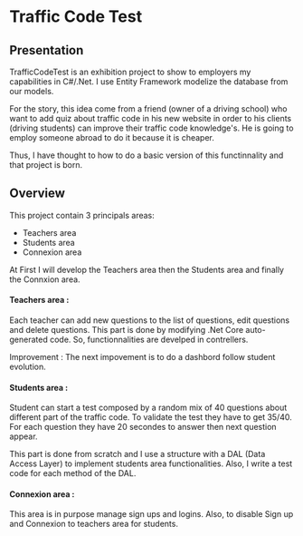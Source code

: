 
# Traffic Code Test

## Presentation

TrafficCodeTest is an exhibition project to show to employers my capabilities in C#/.Net. I use Entity Framework modelize the database from our models.

For the story, this idea come from a friend (owner of a driving school) who want to add quiz about traffic code in his new website in order to his clients (driving students) can improve their traffic code knowledge's. He is going to employ someone abroad to do it because it is cheaper. 

Thus, I have thought to how to do a basic version of this functinnality and that project is born.

## Overview

This project contain 3 principals areas:

- Teachers area
- Students area
- Connexion area

At First I will develop the Teachers area then the Students area and finally the Connxion area. 

#### Teachers area :

Each teacher can add new questions to the list of questions, edit questions and delete questions. This part is done by modifying  .Net Core auto-generated code. So, functionnalities are develped in contrellers.

Improvement : The next impovement is to do a dashbord follow student evolution.

#### Students area :

Student can start a test composed by a random mix of 40 questions about different part of the traffic code. To validate the test they have to get 35/40. For each question they have 20 secondes to answer then next question appear.

This part is done from scratch and I use a structure with a DAL (Data Access Layer) to implement students area functionalities. Also, I write a test code for each method of the DAL.

#### Connexion area :

This area is in purpose manage sign ups and logins. Also, to disable Sign up and Connexion to teachers area for students. 

